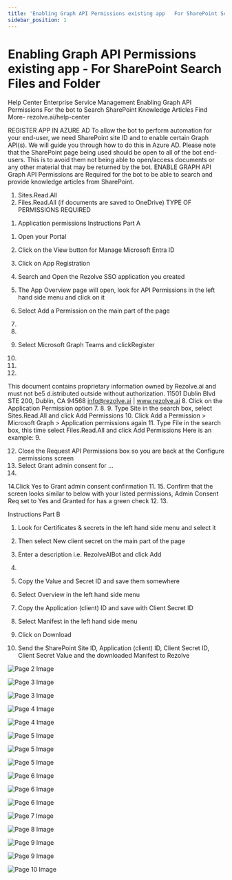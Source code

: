 ```yaml
---
title: 'Enabling Graph API Permissions existing app   For SharePoint Search Files and Folder'
sidebar_position: 1
---
```



# Enabling Graph API Permissions existing app - For SharePoint Search Files and Folder

Help Center
Enterprise Service Management
Enabling Graph API
Permissions
For the bot to Search SharePoint
Knowledge Articles
Find More- rezolve.ai/help-center

REGISTER APP IN AZURE AD
To allow the bot to perform automation for your end-user, we need SharePoint site ID and to enable certain Graph
API(s). We will guide you through how to do this in Azure AD.
Please note that the SharePoint page being used should be open to all of the bot end-users. This is to avoid them not
being able to open/access documents or any other material that may be returned by the bot.
ENABLE GRAPH API
Graph API Permissions are Required for the bot to be able to search and provide knowledge articles from SharePoint.
1. Sites.Read.All
2. Files.Read.All (if documents are saved to OneDrive)
TYPE OF PERMISSIONS REQUIRED
1) Application permissions
Instructions Part A
1. Open your Portal
2. Click on the View button for Manage Microsoft Entra ID

3. Click on App Registration
4. Search and Open the Rezolve SSO application you created

5. The App Overview page will open, look for API Permissions in the left hand side menu and click on it
6. Select Add a Permission on the main part of the page
1.
2.
7. Select Microsoft Graph
Teams and clickRegister
3.
5.
6.
This document contains proprietary information owned by Rezolve.ai and must not
be5 d.istributed outside without authorization.
11501 Dublin Blvd STE 200, Dublin, CA 94568 info@rezolve.ai | www.rezolve.ai
8. Click on the Application Permission option
7.
8.
9. Type Site in the search box, select Sites.Read.All and click Add Permissions
10. Click Add a Permission &gt; Microsoft Graph &gt; Application permissions again
11. Type File in the search box, this time select Files.Read.All and click Add Permissions
Here is an example:
9.

12. Close the Request API Permissions box so you are back at the Configure permissions screen
13. Select Grant admin consent for …
10.
14.Click Yes to Grant admin consent confirmation
11.
15. Confirm that the screen looks similar to below with your listed permissions, Admin Consent Req set to Yes and
Granted for has a green check
12.
13.

Instructions Part B
1. Look for Certificates & secrets in the left hand side menu and select it
2. Then select New client secret on the main part of the page

3. Enter a description i.e. RezolveAIBot and click Add
14.

5. Copy the Value and Secret ID and save them somewhere
6. Select Overview in the left hand side menu
7. Copy the Application (client) ID and save with Client Secret ID
8. Select Manifest in the left hand side menu
9. Click on Download


10. Send the SharePoint Site ID, Application (client) ID, Client Secret ID, Client Secret Value and the
downloaded Manifest to Rezolve


![Page 2 Image](/img/reference/Sharepoint%20Knowledge%20Ingestion/images/Enabling-Graph-API-Permissions-existing-app---For-SharePoint-Search-Files-and-Folder_page2_4.png)

![Page 3 Image](/img/reference/Sharepoint%20Knowledge%20Ingestion/images/Enabling-Graph-API-Permissions-existing-app---For-SharePoint-Search-Files-and-Folder_page3_4.png)

![Page 3 Image](/img/reference/Sharepoint%20Knowledge%20Ingestion/images/Enabling-Graph-API-Permissions-existing-app---For-SharePoint-Search-Files-and-Folder_page3_5.png)

![Page 4 Image](/img/reference/Sharepoint%20Knowledge%20Ingestion/images/Enabling-Graph-API-Permissions-existing-app---For-SharePoint-Search-Files-and-Folder_page4_4.png)

![Page 4 Image](/img/reference/Sharepoint%20Knowledge%20Ingestion/images/Enabling-Graph-API-Permissions-existing-app---For-SharePoint-Search-Files-and-Folder_page4_5.png)

![Page 5 Image](/img/reference/Sharepoint%20Knowledge%20Ingestion/images/Enabling-Graph-API-Permissions-existing-app---For-SharePoint-Search-Files-and-Folder_page5_4.png)

![Page 5 Image](/img/reference/Sharepoint%20Knowledge%20Ingestion/images/Enabling-Graph-API-Permissions-existing-app---For-SharePoint-Search-Files-and-Folder_page5_5.png)

![Page 5 Image](/img/reference/Sharepoint%20Knowledge%20Ingestion/images/Enabling-Graph-API-Permissions-existing-app---For-SharePoint-Search-Files-and-Folder_page5_6.png)

![Page 6 Image](/img/reference/Sharepoint%20Knowledge%20Ingestion/images/Enabling-Graph-API-Permissions-existing-app---For-SharePoint-Search-Files-and-Folder_page6_4.png)

![Page 6 Image](/img/reference/Sharepoint%20Knowledge%20Ingestion/images/Enabling-Graph-API-Permissions-existing-app---For-SharePoint-Search-Files-and-Folder_page6_5.png)

![Page 6 Image](/img/reference/Sharepoint%20Knowledge%20Ingestion/images/Enabling-Graph-API-Permissions-existing-app---For-SharePoint-Search-Files-and-Folder_page6_6.png)

![Page 7 Image](/img/reference/Sharepoint%20Knowledge%20Ingestion/images/Enabling-Graph-API-Permissions-existing-app---For-SharePoint-Search-Files-and-Folder_page7_4.png)

![Page 8 Image](/img/reference/Sharepoint%20Knowledge%20Ingestion/images/Enabling-Graph-API-Permissions-existing-app---For-SharePoint-Search-Files-and-Folder_page8_4.png)

![Page 9 Image](/img/reference/Sharepoint%20Knowledge%20Ingestion/images/Enabling-Graph-API-Permissions-existing-app---For-SharePoint-Search-Files-and-Folder_page9_4.png)

![Page 9 Image](/img/reference/Sharepoint%20Knowledge%20Ingestion/images/Enabling-Graph-API-Permissions-existing-app---For-SharePoint-Search-Files-and-Folder_page9_5.png)

![Page 10 Image](/img/reference/Sharepoint%20Knowledge%20Ingestion/images/Enabling-Graph-API-Permissions-existing-app---For-SharePoint-Search-Files-and-Folder_page10_1.png)

